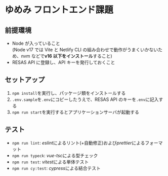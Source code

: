 # ゆめみ フロントエンド課題

## 前提環境

- Node が入っていること  
  (Node v17 では Vite と Netlify CLI の組み合わせで動作がうまくいかないため、nvm などで**v16 以下をインストール**すること)
- RESAS API に登録し、API キーを発行しておくこと

## セットアップ

1. `npm install`を実行し、パッケージ類をインストールする
2. `.env.sample`を`.env`にコピーしたうえで、RESAS API のキーを`.env`に記入する
3. `npm run start`を実行するとアプリケーションサーバが起動する

## テスト

- `npm run lint`: *eslint*によるリント(+自動修正)および*prettier*によるフォーマット
- `npm run typeck`: *vue-tsc*による型チェック
- `npm run test`: *vitest*による単体テスト
- `npm run cy:test`: *cypress*による結合テスト
